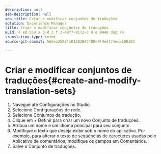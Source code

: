 ```yaml
---
description: null
seo-description: null
seo-title: Criar e modificar conjuntos de traduções
solution: Experience Manager
title: Criar e modificar conjuntos de traduções
uuid: 4 ed 559 a 3-d 2 f 2-4977-9172-c 9 e 0448 dez 74
translation-type: tm+mt
source-git-commit: 566ea2587f101202045488e9f4edf73ece100293

---
```



# Criar e modificar conjuntos de traduções{#create-and-modify-translation-sets}

1. Navegue até Configurações no Studio.
1. Selecione Configurações de rede.
1. Selecione Conjuntos de tradução.
1. Clique em + Definir para criar um novo Conjunto de traduções.
1. Atribua um nome e um idioma principal para seu conjunto.
1. Modifique o texto que deseja exibir sob o nome do aplicativo. Por exemplo, para alterar o texto de sequências de caracteres usadas pelo Aplicativo de comentários, modifique os campos em Comentários.
1. Salve o Conjunto de traduções.
